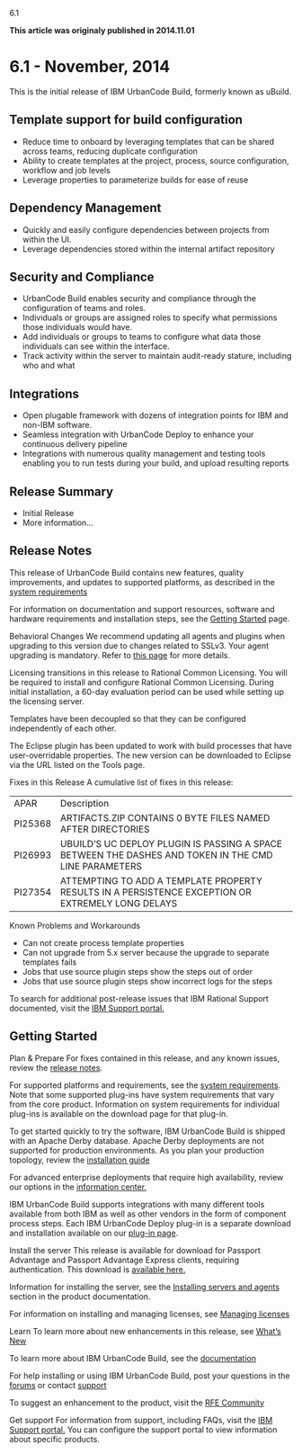 





6.1

**This article was originaly published in 2014.11.01**


6.1 - November, 2014
====================




This is the initial release of IBM UrbanCode Build, formerly known as uBuild.



Template support for build configuration
----------------------------------------


* Reduce time to onboard by leveraging templates that can be shared across teams, reducing duplicate configuration
* Ability to create templates at the project, process, source configuration, workflow and job levels
* Leverage properties to parameterize builds for ease of reuse




Dependency Management
---------------------


* Quickly and easily configure dependencies between projects from within the UI.
* Leverage dependencies stored within the internal artifact repository




Security and Compliance
-----------------------


* UrbanCode Build enables security and compliance through the configuration of teams and roles.
* Individuals or groups are assigned roles to specify what permissions those individuals would have.
* Add individuals or groups to teams to configure what data those individuals can see within the interface.
* Track activity within the server to maintain audit-ready stature, including who and what




Integrations
------------


* Open plugable framework with dozens of integration points for IBM and non-IBM software.
* Seamless integration with UrbanCode Deploy to enhance your continuous delivery pipeline
* Integrations with numerous quality management and testing tools enabling you to run tests during your build, and upload resulting reports


Release Summary
---------------

  
* Initial Release
* More information...

Release Notes
-------------

  

This release of UrbanCode Build contains new features, quality improvements, and updates to supported platforms, as described in the [system requirements](http://www.ibm.com/support/docview.wss?uid=swg27044198)


For information on documentation and support resources, software and hardware requirements and installation steps, see the [Getting Started](../getting-started) page.





Behavioral Changes
We recommend updating all agents and plugins when upgrading to this version due to changes related to SSLv3. Your agent upgrading is mandatory. Refer to [this page](https://developer.ibm.com/urbancode/docs/upgrading-ibm-ubuild-5-0-1-3-earlier/) for more details.


Licensing transitions in this release to Rational Common Licensing. You will be required to install and configure Rational Common Licensing. During initial installation, a 60-day evaluation period can be used while setting up the licensing server.


Templates have been decoupled so that they can be configured independently of each other.


The Eclipse plugin has been updated to work with build processes that have user-overridable properties. The new version can be downloaded to Eclipse via the URL listed on the Tools page.





Fixes in this Release
A cumulative list of fixes in this release:




|  |  |
| --- | --- |
| APAR | Description |
| PI25368 | ARTIFACTS.ZIP CONTAINS 0 BYTE FILES NAMED AFTER DIRECTORIES |
| PI26993 | UBUILD’S UC DEPLOY PLUGIN IS PASSING A SPACE BETWEEN THE DASHES AND TOKEN IN THE CMD LINE PARAMETERS |
| PI27354 | ATTEMPTING TO ADD A TEMPLATE PROPERTY RESULTS IN A PERSISTENCE EXCEPTION OR EXTREMELY LONG DELAYS |





Known Problems and Workarounds

* Can not create process template properties
* Can not upgrade from 5.x server because the upgrade to separate templates fails
* Jobs that use source plugin steps show the steps out of order
* Jobs that use source plugin steps show incorrect logs for the steps


To search for additional post-release issues that IBM Rational Support documented, visit the [IBM Support portal.](https://www-947.ibm.com/support/entry/myportal/support?brandind=Rational)

Getting Started
---------------

  

Plan & Prepare
For fixes contained in this release, and any known issues, review the [release notes](../release-notes).


For supported platforms and requirements, see the [system requirements](http://www.ibm.com/support/docview.wss?uid=swg27044198). Note that some supported plug-ins have system requirements that vary from the core product. Information on system requirements for individual plug-ins is available on the download page for that plug-in.


To get started quickly to try the software, IBM UrbanCode Build is shipped with an Apache Derby database. Apache Derby deployments are not supported for production environments. As you plan your production topology, review the [installation guide](http://www-01.ibm.com/support/knowledgecenter/#!/SS8NMD_6.1.0/com.ibm.ucbuild.doc/topics/arch_ch.html)


For advanced enterprise deployments that require high availability, review our options in the [information center.](http://www-01.ibm.com/support/knowledgecenter/#!/SS8NMD_6.1.0/com.ibm.ucbuild.doc/topics/arch_ha.html)


IBM UrbanCode Build supports integrations with many different tools available from both IBM as well as other vendors in the form of component process steps. Each IBM UrbanCode Deploy plug-in is a separate download and installation available on our [plug-in page](https://developer.ibm.com/urbancode/plugins/ubuild/).





Install the server
This release is available for download for Passport Advantage and Passport Advantage Express clients, requiring authentication. This download is [available here.](https://www-112.ibm.com/software/howtobuy/softwareandservices/passportadvantage)


Information for installing the server, see the [Installing servers and agents](http://www-01.ibm.com/support/knowledgecenter/#!/SS8NMD_6.1.0/com.ibm.ucbuild.doc/topics/install_ch.html) section in the product documentation.


For information on installing and managing licenses, see [Managing licenses](http://www-01.ibm.com/support/knowledgecenter/#!/SS8NMD_6.1.0/com.ibm.ucbuild.doc/topics/licenseManage.html)



Learn
To learn more about new enhancements in this release, see [What’s New](..) 


To learn more about IBM UrbanCode Build, see the  [documentation](http://www-01.ibm.com/support/knowledgecenter/#!/SS8NMD_6.1.0/com.ibm.ucbuild.doc/ucb61_welcome.html)


For help installing or using IBM UrbanCode Build, post your questions in the [forums](https://developer.ibm.com/answers?community=urbancode) or contact  [support](http://www-947.ibm.com/support/entry/portal/support?brandind=Rational)


To suggest an enhancement to the product, visit the [RFE Community](http://www.ibm.com/developerworks/rfe/execute?use_case=submitRfe)





Get support
For information from support, including FAQs, visit the [IBM Support portal.](http://www-947.ibm.com/support/entry/portal/support?brandind=Rational) You can configure the support portal to view information about specific products.







